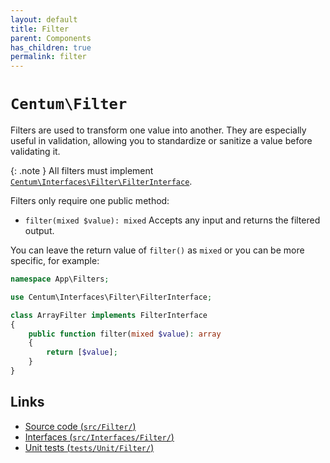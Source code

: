 ```yaml
---
layout: default
title: Filter
parent: Components
has_children: true
permalink: filter
---
```




# `Centum\Filter`

Filters are used to transform one value into another.
They are especially useful in validation, allowing you to standardize or sanitize a value before validating it.

{: .note }
All filters must implement [`Centum\Interfaces\Filter\FilterInterface`](https://github.com/SidRoberts/centum/blob/main/src/Interfaces/Filter/FilterInterface.php).

Filters only require one public method:

- `filter(mixed $value): mixed`
  Accepts any input and returns the filtered output.

You can leave the return value of `filter()` as `mixed` or you can be more specific, for example:

```php
namespace App\Filters;

use Centum\Interfaces\Filter\FilterInterface;

class ArrayFilter implements FilterInterface
{
    public function filter(mixed $value): array
    {
        return [$value];
    }
}
```



## Links

- [Source code (`src/Filter/`)](https://github.com/SidRoberts/centum/blob/main/src/Filter/)
- [Interfaces (`src/Interfaces/Filter/`)](https://github.com/SidRoberts/centum/blob/main/src/Interfaces/Filter/)
- [Unit tests (`tests/Unit/Filter/`)](https://github.com/SidRoberts/centum/blob/main/tests/Unit/Filter/)
